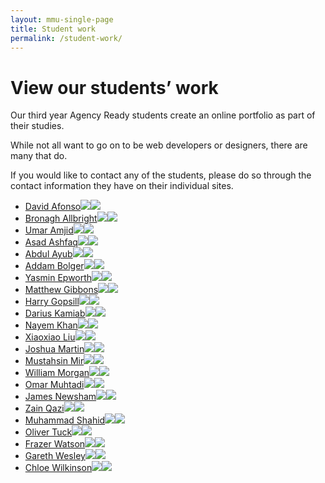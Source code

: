 ```yaml
---
layout: mmu-single-page
title: Student work
permalink: /student-work/
---
```


# View our students’ work

<!-- In mid-November our third year Agency Ready students complete the first version of their portfolio websites. -->

Our third year Agency Ready students create an online portfolio as part of their studies.

While not all want to go on to be web developers or designers, there are many that do.

If you would like to contact any of the students, please do so through the contact information they have on their individual sites.

<!-- <div class="box">
<h3>Take part in our Portfolio Show</h3>

In mid-December we run a portfolio show where we invite you to talk to the students, give them advice on their work and the industry. <a href="/about-contact/">Please contact us for more information</a>.

</div> -->

<div class="full-width student-grid">
<ul><li><a href="http://www.16060661.webdevmmu.uk">David Afonso<img src="../assets/img/screenshots/student-site0.png" /><img src="../assets/img/screenshots/student-site0-small.png" /></a></li><li><a href="http://www.16047244.webdevmmu.uk">Bronagh Allbright<img src="../assets/img/screenshots/student-site2.png" /><img src="../assets/img/screenshots/student-site2-small.png" /></a></li><li><a href="http://www.16044065.webdevmmu.uk">Umar Amjid<img src="../assets/img/screenshots/student-site3.png" /><img src="../assets/img/screenshots/student-site3-small.png" /></a></li><li><a href="http://www.16031723.webdevmmu.uk">Asad Ashfaq<img src="../assets/img/screenshots/student-site4.png" /><img src="../assets/img/screenshots/student-site4-small.png" /></a></li><li><a href="http://www.16042901.webdevmmu.uk">Abdul Ayub<img src="../assets/img/screenshots/student-site6.png" /><img src="../assets/img/screenshots/student-site6-small.png" /></a></li><li><a href="http://addambolger.co.uk/">Addam Bolger<img src="../assets/img/screenshots/student-site7.png" /><img src="../assets/img/screenshots/student-site7-small.png" /></a></li><li><a href="http://www.16043281.webdevmmu.uk">Yasmin Epworth<img src="../assets/img/screenshots/student-site9.png" /><img src="../assets/img/screenshots/student-site9-small.png" /></a></li><li><a href="http://www.16043480.webdevmmu.uk">Matthew Gibbons<img src="../assets/img/screenshots/student-site10.png" /><img src="../assets/img/screenshots/student-site10-small.png" /></a></li><li><a href="http://www.harrygopsill.co.uk">Harry Gopsill<img src="../assets/img/screenshots/student-site11.png" /><img src="../assets/img/screenshots/student-site11-small.png" /></a></li><li><a href="http://www.15092314.webdevmmu.uk">Darius Kamiab<img src="../assets/img/screenshots/student-site13.png" /><img src="../assets/img/screenshots/student-site13-small.png" /></a></li><li><a href="http://www.16016183.webdevmmu.uk">Nayem Khan<img src="../assets/img/screenshots/student-site14.png" /><img src="../assets/img/screenshots/student-site14-small.png" /></a></li><li><a href="http://www.16056050.webdevmmu.uk/Portfolio/index.html">Xiaoxiao Liu<img src="../assets/img/screenshots/student-site15.png" /><img src="../assets/img/screenshots/student-site15-small.png" /></a></li><li><a href="http://www.16038681.webdevmmu.uk">Joshua Martin<img src="../assets/img/screenshots/student-site16.png" /><img src="../assets/img/screenshots/student-site16-small.png" /></a></li><li><a href="http://www.16044064.webdevmmu.uk">Mustahsin Mir<img src="../assets/img/screenshots/student-site17.png" /><img src="../assets/img/screenshots/student-site17-small.png" /></a></li><li><a href="http://www.16011524.webdevmmu.uk">William Morgan<img src="../assets/img/screenshots/student-site18.png" /><img src="../assets/img/screenshots/student-site18-small.png" /></a></li><li><a href="http://www.15099413.webdevmmu.uk">Omar Muhtadi<img src="../assets/img/screenshots/student-site19.png" /><img src="../assets/img/screenshots/student-site19-small.png" /></a></li><li><a href="http://www.15077218.webdevmmu.uk">James Newsham<img src="../assets/img/screenshots/student-site20.png" /><img src="../assets/img/screenshots/student-site20-small.png" /></a></li><li><a href="http://www.16010278.webdevmmu.uk">Zain Qazi<img src="../assets/img/screenshots/student-site21.png" /><img src="../assets/img/screenshots/student-site21-small.png" /></a></li><li><a href="http://www.16032926.webdevmmu.uk">Muhammad Shahid<img src="../assets/img/screenshots/student-site22.png" /><img src="../assets/img/screenshots/student-site22-small.png" /></a></li><li><a href="http://www.14051695.webdevmmu.uk">Oliver Tuck<img src="../assets/img/screenshots/student-site24.png" /><img src="../assets/img/screenshots/student-site24-small.png" /></a></li><li><a href="http://www.16027044.webdevmmu.uk">Frazer Watson<img src="../assets/img/screenshots/student-site25.png" /><img src="../assets/img/screenshots/student-site25-small.png" /></a></li><li><a href="http://www.15105816.webdevmmu.uk">Gareth Wesley<img src="../assets/img/screenshots/student-site26.png" /><img src="../assets/img/screenshots/student-site26-small.png" /></a></li><li><a href="http://www.16018868.webdevmmu.uk">Chloe Wilkinson<img src="../assets/img/screenshots/student-site27.png" /><img src="../assets/img/screenshots/student-site27-small.png" /></a></li></ul>

</div>
